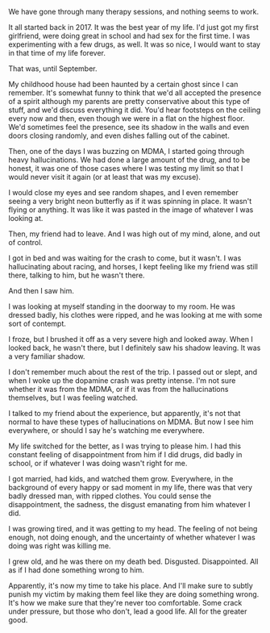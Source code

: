 We have gone through many therapy sessions, and nothing seems to work.

It all started back in 2017. It was the best year of my life. I'd just got my first girlfriend, were doing great in school and had sex for the first time. I was experimenting with a few drugs, as well. It was so nice, I would want to stay in that time of my life forever.

That was, until September.

My childhood house had been haunted by a certain ghost since I can remember. It's somewhat funny to think that we'd all accepted the presence of a spirit although my parents are pretty conservative about this type of stuff, and we'd discuss everything it did. You'd hear footsteps on the ceiling every now and then, even though we were in a flat on the highest floor. We'd sometimes feel the presence, see its shadow in the walls and even doors closing randomly, and even dishes falling out of the cabinet.

Then, one of the days I was buzzing on MDMA, I started going through heavy hallucinations. We had done a large amount of the drug, and to be honest, it was one of those cases where I was testing my limit so that I would never visit it again (or at least that was my excuse).

I would close my eyes and see random shapes, and I even remember seeing a very bright neon butterfly as if it was spinning in place. It wasn't flying or anything. It was like it was pasted in the image of whatever I was looking at.

Then, my friend had to leave. And I was high out of my mind, alone, and out of control.

I got in bed and was waiting for the crash to come, but it wasn't. I was hallucinating about racing, and horses, I kept feeling like my friend was still there, talking to him, but he wasn't there.

And then I saw him.

I was looking at myself standing in the doorway to my room. He was dressed badly, his clothes were ripped, and he was looking at me with some sort of contempt.

I froze, but I brushed it off as a very severe high and looked away. When I looked back, he wasn't there, but I definitely saw his shadow leaving. It was a very familiar shadow.

I don't remember much about the rest of the trip. I passed out or slept, and when I woke up the dopamine crash was pretty intense. I'm not sure whether it was from the MDMA, or if it was from the hallucinations themselves, but I was feeling watched.

I talked to my friend about the experience, but apparently, it's not that normal to have these types of hallucinations on MDMA. But now I see him everywhere, or should I say he's watching me everywhere.

My life switched for the better, as I was trying to please him. I had this constant feeling of disappointment from him if I did drugs, did badly in school, or if whatever I was doing wasn't right for me.

I got married, had kids, and watched them grow. Everywhere, in the background of every happy or sad moment in my life, there was that very badly dressed man, with ripped clothes. You could sense the disappointment, the sadness, the disgust emanating from him whatever I did.

I was growing tired, and it was getting to my head. The feeling of not being enough, not doing enough, and the uncertainty of whether whatever I was doing was right was killing me.

I grew old, and he was there on my death bed. Disgusted. Disappointed. All as if I had done something wrong to him.

Apparently, it's now my time to take his place. And I'll make sure to subtly punish my victim by making them feel like they are doing something wrong. It's how we make sure that they're never too comfortable. Some crack under pressure, but those who don't, lead a good life. All for the greater good.